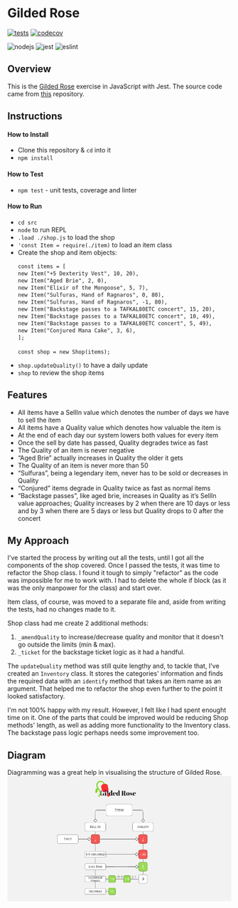 # Gilded Rose

[![tests](https://github.com/ruiined/gilded-rose/actions/workflows/testing.yml/badge.svg)](https://github.com/ruiined/gilded-rose/actions/workflows/testing.yml)
[![codecov](https://codecov.io/gh/ruiined/gilded-rose/branch/main/graph/badge.svg?token=aIfxAcpoTI)](https://codecov.io/gh/ruiined/gilded-rose)

![nodejs](https://img.shields.io/badge/npm-8.7.0-blue?logo=npm)
![jest](https://img.shields.io/badge/jest-28.0.0-blue?logo=jest)
![eslint](https://img.shields.io/badge/eslint-8.14.0-blue?logo=eslint)

## Overview

This is the [Gilded Rose](http://iamnotmyself.com/2011/02/14/refactor-this-the-gilded-rose-kata/) exercise in JavaScript with Jest. The source code came from [this](https://github.com/emilybache/GildedRose-Refactoring-Kata) repository.

## Instructions

#### How to Install

- Clone this repository & `cd` into it
- `npm install`

#### How to Test

- `npm test` - unit tests, coverage and linter

#### How to Run
- `cd src`
- `node` to run REPL
- `.load ./shop.js` to load the shop
- `'const Item = require(./item)` to load an item class
- Create the shop and item objects:
  ```
  const items = [
  new Item("+5 Dexterity Vest", 10, 20),
  new Item("Aged Brie", 2, 0),
  new Item("Elixir of the Mongoose", 5, 7),
  new Item("Sulfuras, Hand of Ragnaros", 0, 80),
  new Item("Sulfuras, Hand of Ragnaros", -1, 80),
  new Item("Backstage passes to a TAFKAL80ETC concert", 15, 20),
  new Item("Backstage passes to a TAFKAL80ETC concert", 10, 49),
  new Item("Backstage passes to a TAFKAL80ETC concert", 5, 49),
  new Item("Conjured Mana Cake", 3, 6),
  ];

  const shop = new Shop(items);
  ```
- `shop.updateQuality()` to have a daily update
- `shop` to review the shop items

## Features

- All items have a SellIn value which denotes the number of days we have to sell the item
- All items have a Quality value which denotes how valuable the item is
- At the end of each day our system lowers both values for every item
- Once the sell by date has passed, Quality degrades twice as fast
- The Quality of an item is never negative
- “Aged Brie” actually increases in Quality the older it gets
- The Quality of an item is never more than 50
- “Sulfuras”, being a legendary item, never has to be sold or decreases in Quality
- “Conjured” items degrade in Quality twice as fast as normal items
- “Backstage passes”, like aged brie, increases in Quality as it’s SellIn value approaches; Quality increases by 2 when there are 10 days or less and by 3 when there are 5 days or less but Quality drops to 0 after the concert

## My Approach

I've started the process by writing out all the tests, until I got all the components of the shop covered. Once I passed the tests, it was time to refactor the Shop class. I found it tough to simply "refactor" as the code was impossible for me to work with. I had to delete the whole if block (as it was the only manpower for the class) and start over.

Item class, of course, was moved to a separate file and, aside from writing the tests, had no changes made to it.

Shop class had me create 2 additional methods:
  1. `_amendQuality` to increase/decrease quality and monitor that it doesn't go outside the limits (min & max).
  2. `_ticket` for the backstage ticket logic as it had a handful.

The `updateQuality` method was still quite lengthy and, to tackle that, I've created an `Inventory` class. It stores the categories' information and finds the required data with an `identify` method that takes an item name as an argument. That helped me to refactor the shop even further to the point it looked satisfactory.

I'm not 100% happy with my result. However, I felt like I had spent enought time on it. One of the parts that could be improved would be reducing Shop methods' length, as well as adding more functionality to the Inventory class. The backstage pass logic perhaps needs some improvement too.

## Diagram

Diagramming was a great help in visualising the structure of Gilded Rose.
![Gilded Rose Diagram](/images/gilded-rose-diagram.jpg)
